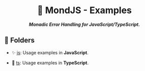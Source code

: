 <div align="center">

# 🐛 MondJS - Examples

**_Monadic Error Handling for JavaScript/TypeScript._**

</div>

## 📁 Folders

- ✨ [js](./js/): Usage examples in **JavaScript**.

- 🧊 [ts](./ts/): Usage examples in **TypeScript**.
